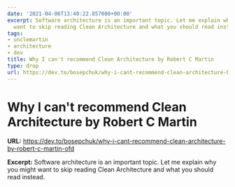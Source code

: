 ```yaml
---
date: '2021-04-06T13:40:22.857000+00:00'
excerpt: Software architecture is an important topic. Let me explain why you might
  want to skip reading Clean Architecture and what you should read instead.
tags:
- unclemartin
- architecture
- dev
title: Why I can't recommend Clean Architecture by Robert C Martin
type: drop
url: https://dev.to/bosepchuk/why-i-cant-recommend-clean-architecture-by-robert-c-martin-ofd
---
```


# Why I can't recommend Clean Architecture by Robert C Martin

**URL:** https://dev.to/bosepchuk/why-i-cant-recommend-clean-architecture-by-robert-c-martin-ofd

**Excerpt:** Software architecture is an important topic. Let me explain why you might want to skip reading Clean Architecture and what you should read instead.
